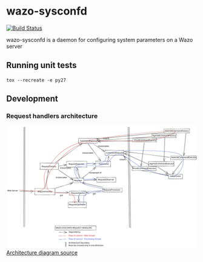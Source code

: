 # wazo-sysconfd

[![Build Status](https://jenkins.wazo.community/buildStatus/icon?job=wazo-sysconfd)](https://jenkins.wazo.community/job/wazo-sysconfd)

wazo-sysconfd is a daemon for configuring system parameters on a Wazo server

## Running unit tests

```shell
tox --recreate -e py27
```

## Development

### Request handlers architecture

![Architecture diagram](doc/wazo-sysconfd-request-handlers-architecture.svg)
[Architecture diagram source](https://excalidraw.com/#json=5720016209051648,87-AW9gy4HNCa4M0pwUi6w)

